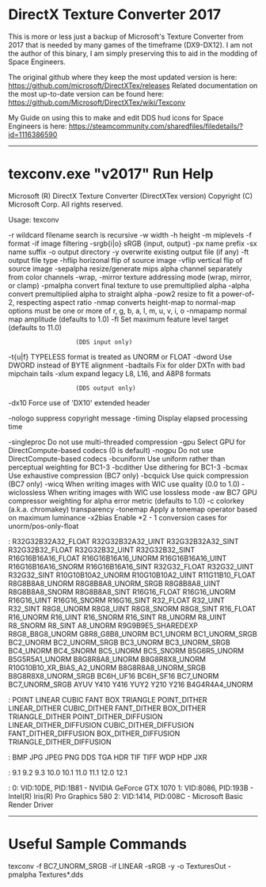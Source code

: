 # DirectX Texture Converter 2017
 This is more or less just a backup of Microsoft's Texture Converter from 2017 that is needed by many games of the timeframe (DX9-DX12).
 I am not the author of this binary, I am simply preserving this to aid in the modding of Space Engineers.

The original github where they keep the most updated version is here:
https://github.com/microsoft/DirectXTex/releases
Related documentation on the most up-to-date version can be found here:
https://github.com/Microsoft/DirectXTex/wiki/Texconv

My Guide on using this to make and edit DDS hud icons for Space Engineers is here:
https://steamcommunity.com/sharedfiles/filedetails/?id=1116386590

------------------------------------
# texconv.exe  "v2017" Run Help

Microsoft (R) DirectX Texture Converter (DirectXTex version)
Copyright (C) Microsoft Corp. All rights reserved.

Usage: texconv <options> <files>

   -r                  wildcard filename search is recursive
   -w <n>              width
   -h <n>              height
   -m <n>              miplevels
   -f <format>         format
   -if <filter>        image filtering
   -srgb{i|o}          sRGB {input, output}
   -px <string>        name prefix
   -sx <string>        name suffix
   -o <directory>      output directory
   -y                  overwrite existing output file (if any)
   -ft <filetype>      output file type
   -hflip              horizonal flip of source image
   -vflip              vertical flip of source image
   -sepalpha           resize/generate mips alpha channel separately
                       from color channels
   -wrap, -mirror      texture addressing mode (wrap, mirror, or clamp)
   -pmalpha            convert final texture to use premultiplied alpha
   -alpha              convert premultiplied alpha to straight alpha
   -pow2               resize to fit a power-of-2, respecting aspect ratio
   -nmap <options>     converts height-map to normal-map
                       options must be one or more of
                          r, g, b, a, l, m, u, v, i, o
   -nmapamp <weight>   normal map amplitude (defaults to 1.0)
   -fl <feature-level> Set maximum feature level target (defaults to 11.0)

                       (DDS input only)
   -t{u|f}             TYPELESS format is treated as UNORM or FLOAT
   -dword              Use DWORD instead of BYTE alignment
   -badtails           Fix for older DXTn with bad mipchain tails
   -xlum               expand legacy L8, L16, and A8P8 formats

                       (DDS output only)
   -dx10               Force use of 'DX10' extended header

   -nologo             suppress copyright message
   -timing             Display elapsed processing time

   -singleproc         Do not use multi-threaded compression
   -gpu <adapter>      Select GPU for DirectCompute-based codecs (0 is default)
   -nogpu              Do not use DirectCompute-based codecs
   -bcuniform          Use uniform rather than perceptual weighting for BC1-3
   -bcdither           Use dithering for BC1-3
   -bcmax              Use exhaustive compression (BC7 only)
   -bcquick            Use quick compression (BC7 only)
   -wicq <quality>     When writing images with WIC use quality (0.0 to 1.0)
   -wiclossless        When writing images with WIC use lossless mode
   -aw <weight>        BC7 GPU compressor weighting for alpha error metric
                       (defaults to 1.0)
   -c <hex-RGB>        colorkey (a.k.a. chromakey) transparency
   -tonemap            Apply a tonemap operator based on maximum luminance
   -x2bias             Enable *2 - 1 conversion cases for unorm/pos-only-float

   <format>: R32G32B32A32_FLOAT R32G32B32A32_UINT R32G32B32A32_SINT
      R32G32B32_FLOAT R32G32B32_UINT R32G32B32_SINT R16G16B16A16_FLOAT
      R16G16B16A16_UNORM R16G16B16A16_UINT R16G16B16A16_SNORM
      R16G16B16A16_SINT R32G32_FLOAT R32G32_UINT R32G32_SINT
      R10G10B10A2_UNORM R10G10B10A2_UINT R11G11B10_FLOAT R8G8B8A8_UNORM
      R8G8B8A8_UNORM_SRGB R8G8B8A8_UINT R8G8B8A8_SNORM R8G8B8A8_SINT
      R16G16_FLOAT R16G16_UNORM R16G16_UINT R16G16_SNORM R16G16_SINT
      R32_FLOAT R32_UINT R32_SINT R8G8_UNORM R8G8_UINT R8G8_SNORM
      R8G8_SINT R16_FLOAT R16_UNORM R16_UINT R16_SNORM R16_SINT
      R8_UNORM R8_UINT R8_SNORM R8_SINT A8_UNORM R9G9B9E5_SHAREDEXP
      R8G8_B8G8_UNORM G8R8_G8B8_UNORM BC1_UNORM BC1_UNORM_SRGB BC2_UNORM
      BC2_UNORM_SRGB BC3_UNORM BC3_UNORM_SRGB BC4_UNORM BC4_SNORM
      BC5_UNORM BC5_SNORM B5G6R5_UNORM B5G5R5A1_UNORM B8G8R8A8_UNORM
      B8G8R8X8_UNORM R10G10B10_XR_BIAS_A2_UNORM B8G8R8A8_UNORM_SRGB
      B8G8R8X8_UNORM_SRGB BC6H_UF16 BC6H_SF16 BC7_UNORM BC7_UNORM_SRGB
      AYUV Y410 Y416 YUY2 Y210 Y216 B4G4R4A4_UNORM

   <filter>: POINT LINEAR CUBIC FANT BOX TRIANGLE POINT_DITHER
      LINEAR_DITHER CUBIC_DITHER FANT_DITHER BOX_DITHER TRIANGLE_DITHER
      POINT_DITHER_DIFFUSION LINEAR_DITHER_DIFFUSION CUBIC_DITHER_DIFFUSION
      FANT_DITHER_DIFFUSION BOX_DITHER_DIFFUSION TRIANGLE_DITHER_DIFFUSION

   <filetype>: BMP JPG JPEG PNG DDS TGA HDR TIF TIFF WDP HDP JXR

   <feature-level>: 9.1 9.2 9.3 10.0 10.1 11.0 11.1 12.0 12.1

   <adapter>:
      0: VID:10DE, PID:1B81 - NVIDIA GeForce GTX 1070
      1: VID:8086, PID:193B - Intel(R) Iris(R) Pro Graphics 580
      2: VID:1414, PID:008C - Microsoft Basic Render Driver

------------------------------------
# Useful Sample Commands

texconv -f BC7_UNORM_SRGB -if LINEAR -sRGB -y -o TexturesOut -pmalpha Textures\*.dds
